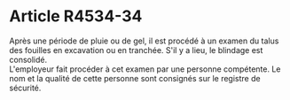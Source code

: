 # Article R4534-34

  
Après une période de pluie ou de gel, il est procédé à un examen du talus des fouilles en excavation ou en tranchée. S'il y a lieu, le blindage est consolidé.   
L'employeur fait procéder à cet examen par une personne compétente. Le nom et la qualité de cette personne sont consignés sur le registre de sécurité.